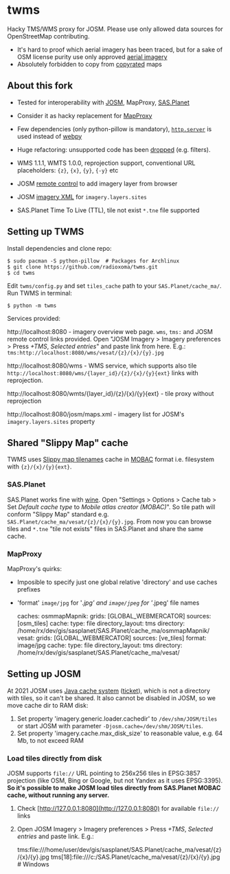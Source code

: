 # twms

Hacky TMS/WMS proxy for JOSM. Please use only allowed data sources for OpenStreetMap contributing.

* It's hard to proof which aerial imagery has been traced, but for a sake of OSM license purity use only approved [aerial imagery](https://wiki.openstreetmap.org/wiki/Aerial_imagery)
* Absolutely forbidden to copy from [copyrated](https://wiki.openstreetmap.org/wiki/Copyright) maps


## About this fork

* Tested for interoperability with [JOSM](https://josm.openstreetmap.de/), MapProxy, [SAS.Planet](http://www.sasgis.org/sasplaneta/)
* Consider it as hacky replacement for [MapProxy](https://wiki.openstreetmap.org/wiki/MapProxy)
* Few dependencies (only python-pillow is mandatory), [`http.server`](https://docs.python.org/3/library/http.server.html) is used instead of [webpy](https://webpy.org/)
* Huge refactoring: unsupported code has been [dropped](https://github.com/radioxoma/twms/commit/8a3a6bc6e562f5aeea480399c2bd00c345d34a12) (e.g. filters).


* WMS 1.1.1, WMTS 1.0.0, reprojection support, conventional URL placeholders: `{z}`, `{x}`, `{y}`, `{-y}` etc
* JOSM [remote control](https://josm.openstreetmap.de/wiki/Help/RemoteControlCommands) to add imagery layer from browser
* JOSM [imagery XML](https://josm.openstreetmap.de/wiki/Maps) for `imagery.layers.sites`
* SAS.Planet Time To Live (TTL), tile not exist `*.tne` file supported


## Setting up TWMS

Install dependencies and clone repo:

    $ sudo pacman -S python-pillow  # Packages for Archlinux
    $ git clone https://github.com/radioxoma/twms.git
    $ cd twms

Edit `twms/config.py` and set `tiles_cache` path to your `SAS.Planet/cache_ma/`. Run TWMS in terminal:

    $ python -m twms

Services provided:

http://localhost:8080 - imagery overview web page. `wms`, `tms:` and JOSM remote control links provided. Open "JOSM Imagery > Imagery preferences > Press *+TMS*, *Selected entries*" and paste link from here. E.g.: `tms:http://localhost:8080/wms/vesat/{z}/{x}/{y}.jpg`

http://localhost:8080/wms - WMS service, which supports also tile `http://localhost:8080/wms/{layer_id}/{z}/{x}/{y}{ext}` links with reprojection.

http://localhost:8080/wmts/{layer_id}/{z}/{x}/{y}{ext} - tile proxy without reprojection

http://localhost:8080/josm/maps.xml - imagery list for JOSM's `imagery.layers.sites` property


## Shared "Slippy Map" cache

TWMS uses [Slippy map tilenames](https://wiki.openstreetmap.org/wiki/Slippy_map_tilenames) cache in [MOBAC](https://mobac.sourceforge.io/) format i.e. filesystem with `{z}/{x}/{y}{ext}`.


### SAS.Planet

SAS.Planet works fine with [wine](https://www.winehq.org/). Open "Settings > Options > Cache tab > Set *Default cache type* to *Mobile atlas creator (MOBAC)*". So tile path will conform "Slippy Map" standard e.g. `SAS.Planet/cache_ma/vesat/{z}/{x}/{y}.jpg`. From now you can browse tiles and `*.tne` "tile not exists" files in SAS.Planet and share the same cache.

### MapProxy

MapProxy's quirks:

* Imposible to specify just one global relative 'directory' and use caches prefixes
* 'format' `image/jpg` for '*.jpg' and `image/jpeg` for '*.jpeg' file names

    caches:
      osmmapMapnik:
        grids: [GLOBAL_WEBMERCATOR]
        sources: [osm_tiles]
        cache:
          type: file
          directory_layout: tms
          directory: /home/rx/dev/gis/sasplanet/SAS.Planet/cache_ma/osmmapMapnik/
      vesat:
        grids: [GLOBAL_WEBMERCATOR]
        sources: [ve_tiles]
        format: image/jpg
        cache:
          type: file
          directory_layout: tms
          directory: /home/rx/dev/gis/sasplanet/SAS.Planet/cache_ma/vesat/


## Setting up JOSM

At 2021 JOSM uses [Java cache system](https://commons.apache.org/proper/commons-jcs/) ([ticket](https://josm.openstreetmap.de/ticket/11216)), which is not a directory with tiles, so it can't be shared. It also cannot be disabled in JOSM, so we move cache dir to RAM disk:

1. Set property 'imagery.generic.loader.cachedir' to `/dev/shm/JOSM/tiles` or start JOSM with parameter `-Djosm.cache=/dev/shm/JOSM/tiles`.
2. Set property 'imagery.cache.max_disk_size' to reasonable value, e.g. 64 Mb, to not exceed RAM


### Load tiles directly from disk

JOSM supports `file://` URL pointing to 256x256 tiles in EPSG:3857 projection (like OSM, Bing or Google, but not Yandex as it uses EPSG:3395). **So it's possible to make JOSM load tiles directly from SAS.Planet MOBAC cache, without running any server.**

1. Check [http://127.0.0.1:8080](http://127.0.0.1:8080) for available `file://` links
2. Open JOSM Imagery > Imagery preferences > Press *+TMS*, *Selected entries* and paste link. E.g.:

    tms:file:///home/user/dev/gis/sasplanet/SAS.Planet/cache_ma/vesat/{z}/{x}/{y}.jpg
    tms[18]:file:///c:/SAS.Planet/cache_ma/vesat/{z}/{x}/{y}.jpg  # Windows
